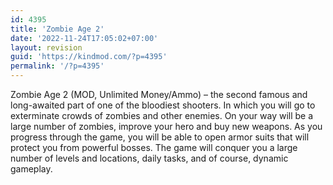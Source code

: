```yaml
---
id: 4395
title: 'Zombie Age 2'
date: '2022-11-24T17:05:02+07:00'
layout: revision
guid: 'https://kindmod.com/?p=4395'
permalink: '/?p=4395'
---
```


Zombie Age 2 (MOD, Unlimited Money/Ammo) – the second famous and long-awaited part of one of the bloodiest shooters. In which you will go to exterminate crowds of zombies and other enemies. On your way will be a large number of zombies, improve your hero and buy new weapons. As you progress through the game, you will be able to open armor suits that will protect you from powerful bosses. The game will conquer you a large number of levels and locations, daily tasks, and of course, dynamic gameplay.